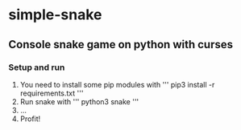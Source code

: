 # simple-snake
## Console snake game on python with curses
### Setup and run
1. You need to install some pip modules with
'''
pip3 install -r requirements.txt
'''
2. Run snake with
'''
python3 snake
'''
3. ...
4. Profit!
